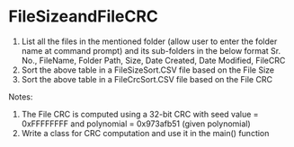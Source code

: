 # FileSizeandFileCRC

1. List all the files in the mentioned folder (allow user to enter the folder name at command prompt) and its sub-folders in the below format
                Sr. No., FileName, Folder Path, Size, Date Created, Date Modified, FileCRC
2. Sort the above table in a FileSizeSort.CSV file based on the File Size
3. Sort the above table in a FileCrcSort.CSV file based on the File CRC

Notes:
1. The File CRC is computed using a 32-bit CRC with seed value = 0xFFFFFFFF and polynomial = 0x973afb51 (given polynomial) 
2. Write a class for CRC computation and use it in the main() function
